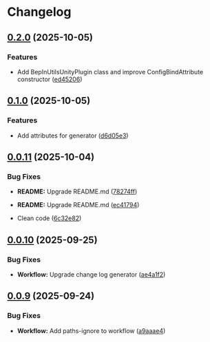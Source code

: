 # Changelog

## [0.2.0](https://github.com/T2PeNBiX99wcoxKv3A4g/BepinEx-Utils/compare/v0.1.0...v0.2.0) (2025-10-05)

### Features

* Add BepInUtilsUnityPlugin class and improve ConfigBindAttribute constructor ([ed45206](https://github.com/T2PeNBiX99wcoxKv3A4g/BepinEx-Utils/commit/ed45206c76ec7ff43842d01500bbe4edc9d3770f))

## [0.1.0](https://github.com/T2PeNBiX99wcoxKv3A4g/BepinEx-Utils/compare/v0.0.11...v0.1.0) (2025-10-05)

### Features

* Add attributes for generator ([d6d05e3](https://github.com/T2PeNBiX99wcoxKv3A4g/BepinEx-Utils/commit/d6d05e3c76a761fe28be76c96d218ce6c0b14d11))

## [0.0.11](https://github.com/T2PeNBiX99wcoxKv3A4g/BepinEx-Utils/compare/v0.0.10...v0.0.11) (2025-10-04)

### Bug Fixes

* **README:** Upgrade README.md ([78274ff](https://github.com/T2PeNBiX99wcoxKv3A4g/BepinEx-Utils/commit/78274ffbf7ffc5aecb3890e37b1fdbbbdf46582f))

* **README:** Upgrade README.md ([ec41794](https://github.com/T2PeNBiX99wcoxKv3A4g/BepinEx-Utils/commit/ec417946a258a98110ef85ba7cb1df38d5afb145))

* Clean code ([6c32e82](https://github.com/T2PeNBiX99wcoxKv3A4g/BepinEx-Utils/commit/6c32e8217b7fa5aaed90f8be725872f460dda699))

## [0.0.10](https://github.com/T2PeNBiX99wcoxKv3A4g/BepinEx-Utils/compare/v0.0.9...v0.0.10) (2025-09-25)

### Bug Fixes

* **Workflow:** Upgrade change log generator ([ae4a1f2](https://github.com/T2PeNBiX99wcoxKv3A4g/BepinEx-Utils/commit/ae4a1f27d6f8066e6fe9d73357a4f02b3d5bfd84))

## [0.0.9](https://github.com/T2PeNBiX99wcoxKv3A4g/BepinEx-Utils/compare/v0.0.8...v0.0.9) (2025-09-24)

### Bug Fixes

* **Workflow:** Add paths-ignore to workflow ([a9aaae4](https://github.com/T2PeNBiX99wcoxKv3A4g/BepinEx-Utils/commit/a9aaae45d15b117040937560b737e28342e59937))
